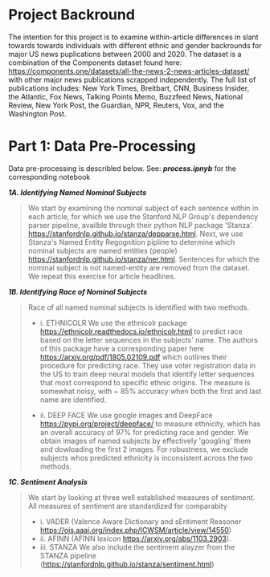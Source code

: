 # ****Project Backround****

The intention for this project is to examine within-article differences in slant towards towards individuals with different ethnic and gender backrounds for major US news puplications between 2000 and 2020. The dataset is a combination of the Components dataset found here: https://components.one/datasets/all-the-news-2-news-articles-dataset/ with other major news publications scrapped independently. The full list of publications includes: New York Times, Breitbart, CNN, Business Insider, the Atlantic, Fox News, Talking Points Memo, Buzzfeed News, National Review, New York Post, the Guardian, NPR, Reuters, Vox, and the Washington Post.



# ****Part 1: Data Pre-Processing****

Data pre-processing is describled below. See: ***process.ipnyb*** for the corresponding notebook


***1A. Identifying Named Nominal Subjects***

> We start by examining the nominal subject of each sentence within in each article, for which we use the Stanford NLP Group's dependency parser pipeline, availble through their python NLP package 'Stanza'. https://stanfordnlp.github.io/stanza/depparse.html. Next, we use Stanza's Named Entity Regognition pipline to determine which nominal subjects are named entities (people) https://stanfordnlp.github.io/stanza/ner.html. Sentences for which the nominal subject is not named-entity are removed from the dataset. We repeat this exercise for article headlines.



***1B. Identifying Race of Nominal Subjects***

> Race of all named nominal subjects is identified with two methods. 
> * i. ETHNICOLR We use the ethnicolr package https://ethnicolr.readthedocs.io/ethnicolr.html to predict race based on the letter sequences in the subjects' name. The authors of this package have a corresponding paper here https://arxiv.org/pdf/1805.02109.pdf which outlines their procedure for predicting race. They use voter registration data in the US to train deep neural models that identify letter sequences that most correspond to specific ethnic origins.  The measure is somewhat noisy, with ~ 85% accuracy when both the first and last name are identified.  
> 
> * ii. DEEP FACE We use google images and DeepFace https://pypi.org/project/deepface/ to measure ethnicity, which has an overall accuracy of 97% for predicting race and gender. We obtain images of named subjects by effectively 'googling' them and dowloading the first 2 images. For robustness, we exclude subjects whos predicted ethnicity is inconsistent across the two methods.



***1C. Sentiment Analysis***

> We start by looking at three well established measures of sentiment. All measures of sentiment are standardized for comparabity
> *   i. VADER (Valence Aware Dictionary and sEntiment Reasoner https://ojs.aaai.org/index.php/ICWSM/article/view/14550)
> *   ii. AFINN (AFINN lexicon https://arxiv.org/abs/1103.2903). 
> *   iii. STANZA We also include the sentiment alayzer from the STANZA pipeline (https://stanfordnlp.github.io/stanza/sentiment.html)

